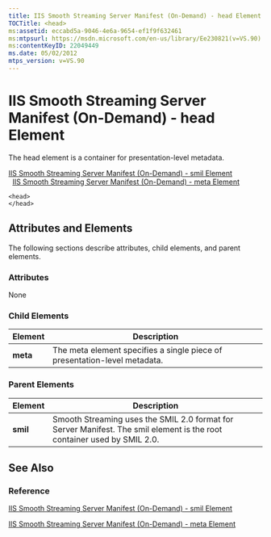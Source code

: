 ```yaml
---
title: IIS Smooth Streaming Server Manifest (On-Demand) - head Element
TOCTitle: <head>
ms:assetid: eccabd5a-9046-4e6a-9654-ef1f9f632461
ms:mtpsurl: https://msdn.microsoft.com/en-us/library/Ee230821(v=VS.90)
ms:contentKeyID: 22049449
ms.date: 05/02/2012
mtps_version: v=VS.90
---
```


# IIS Smooth Streaming Server Manifest (On-Demand) - head Element

The head element is a container for presentation-level metadata.

[IIS Smooth Streaming Server Manifest (On-Demand) - smil Element](iis-smooth-streaming-server-manifest-on-demand-smil-element.md)  
  [IIS Smooth Streaming Server Manifest (On-Demand) - meta Element](iis-smooth-streaming-server-manifest-on-demand-meta-element.md)  

    <head>
    </head>

## Attributes and Elements

The following sections describe attributes, child elements, and parent elements.

### Attributes

None

### Child Elements

|Element|Description|
|--- |--- |
|**meta**|The meta element specifies a single piece of presentation-level metadata.|

### Parent Elements

|Element|Description|
|--- |--- |
|**smil**|Smooth Streaming uses the SMIL 2.0 format for Server Manifest. The smil element is the root container used by SMIL 2.0.|

## See Also

### Reference

[IIS Smooth Streaming Server Manifest (On-Demand) - smil Element](iis-smooth-streaming-server-manifest-on-demand-smil-element.md)

[IIS Smooth Streaming Server Manifest (On-Demand) - meta Element](iis-smooth-streaming-server-manifest-on-demand-meta-element.md)

